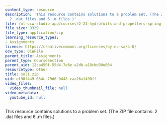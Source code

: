 ```yaml
---
content_type: resource
description: 'This resource contains solutions to a problem set. (The ZIP file contains:
  2 .dat files and 6 .m files.)'
file: /ol-ocw-studio-app/courses/2-23-hydrofoils-and-propellers-spring-2007/ef90f449654c79d69448caa26a1490ff_sol1.zip
file_size: 9329
file_type: application/zip
learning_resource_types:
- Assignments
license: https://creativecommons.org/licenses/by-nc-sa/4.0/
ocw_type: OCWFile
parent_title: Assignments
parent_type: CourseSection
parent_uid: 12ca450f-55d4-7e6e-a2db-a18cbd90e804
resourcetype: Other
title: sol1.zip
uid: ef90f449-654c-79d6-9448-caa26a1490ff
video_files:
  video_thumbnail_file: null
video_metadata:
  youtube_id: null
---
```

This resource contains solutions to a problem set. (The ZIP file contains: 2 .dat files and 6 .m files.)
